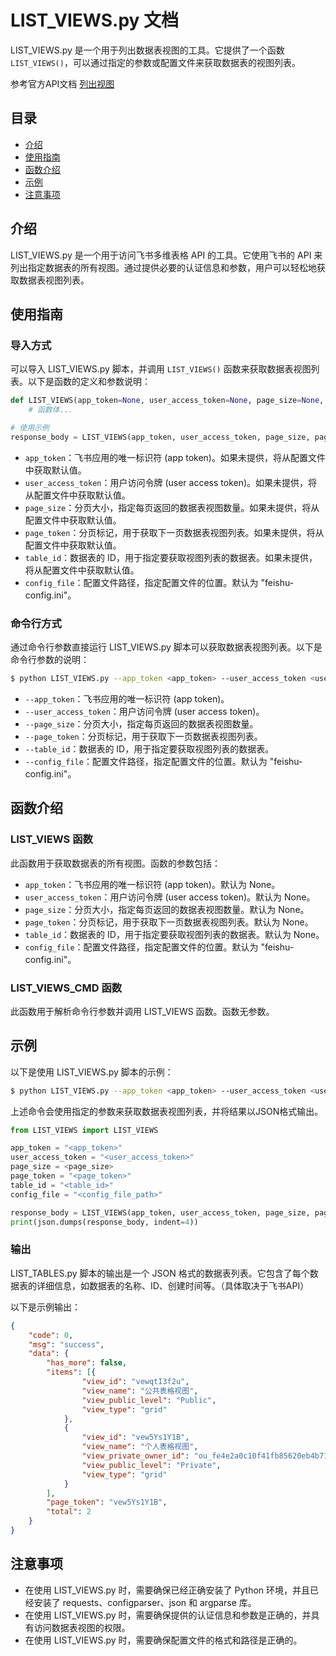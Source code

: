 # LIST_VIEWS.py 文档

LIST_VIEWS.py 是一个用于列出数据表视图的工具。它提供了一个函数 `LIST_VIEWS()`，可以通过指定的参数或配置文件来获取数据表的视图列表。

参考官方API文档 [列出视图](https://open.feishu.cn/document/server-docs/docs/bitable-v1/app-table-view/list)

## 目录

- [介绍](#介绍)
- [使用指南](#使用指南)
- [函数介绍](#函数介绍)
- [示例](#示例)
- [注意事项](#注意事项)

## 介绍

LIST_VIEWS.py 是一个用于访问飞书多维表格 API 的工具。它使用飞书的 API 来列出指定数据表的所有视图。通过提供必要的认证信息和参数，用户可以轻松地获取数据表视图列表。

## 使用指南

### 导入方式

可以导入 LIST_VIEWS.py 脚本，并调用 `LIST_VIEWS()` 函数来获取数据表视图列表。以下是函数的定义和参数说明：

```python
def LIST_VIEWS(app_token=None, user_access_token=None, page_size=None, page_token=None, table_id=None, config_file=None):
    # 函数体...

# 使用示例
response_body = LIST_VIEWS(app_token, user_access_token, page_size, page_token, table_id, config_file)
```

- `app_token`：飞书应用的唯一标识符 (app token)。如果未提供，将从配置文件中获取默认值。
- `user_access_token`：用户访问令牌 (user access token)。如果未提供，将从配置文件中获取默认值。
- `page_size`：分页大小，指定每页返回的数据表视图数量。如果未提供，将从配置文件中获取默认值。
- `page_token`：分页标记，用于获取下一页数据表视图列表。如果未提供，将从配置文件中获取默认值。
- `table_id`：数据表的 ID，用于指定要获取视图列表的数据表。如果未提供，将从配置文件中获取默认值。
- `config_file`：配置文件路径，指定配置文件的位置。默认为 "feishu-config.ini"。

### 命令行方式

通过命令行参数直接运行 LIST_VIEWS.py 脚本可以获取数据表视图列表。以下是命令行参数的说明：

```bash
$ python LIST_VIEWS.py --app_token <app_token> --user_access_token <user_access_token> --page_size <page_size> --page_token <page_token> --table_id <table_id> --config_file <config_file_path>
```

- `--app_token`：飞书应用的唯一标识符 (app token)。
- `--user_access_token`：用户访问令牌 (user access token)。
- `--page_size`：分页大小，指定每页返回的数据表视图数量。
- `--page_token`：分页标记，用于获取下一页数据表视图列表。
- `--table_id`：数据表的 ID，用于指定要获取视图列表的数据表。
- `--config_file`：配置文件路径，指定配置文件的位置。默认为 "feishu-config.ini"。

## 函数介绍

### LIST_VIEWS 函数

此函数用于获取数据表的所有视图。函数的参数包括：

- `app_token`：飞书应用的唯一标识符 (app token)。默认为 None。
- `user_access_token`：用户访问令牌 (user access token)。默认为 None。
- `page_size`：分页大小，指定每页返回的数据表视图数量。默认为 None。
- `page_token`：分页标记，用于获取下一页数据表视图列表。默认为 None。
- `table_id`：数据表的 ID，用于指定要获取视图列表的数据表。默认为 None。
- `config_file`：配置文件路径，指定配置文件的位置。默认为 "feishu-config.ini"。

### LIST_VIEWS_CMD 函数

此函数用于解析命令行参数并调用 LIST_VIEWS 函数。函数无参数。

## 示例

以下是使用 LIST_VIEWS.py 脚本的示例：

```bash
$ python LIST_VIEWS.py --app_token <app_token> --user_access_token <user_access_token> --page_size <page_size> --page_token <page_token> --table_id <table_id> --config_file <config_file_path>
```

上述命令会使用指定的参数来获取数据表视图列表，并将结果以JSON格式输出。

```python
from LIST_VIEWS import LIST_VIEWS

app_token = "<app_token>"
user_access_token = "<user_access_token>"
page_size = <page_size>
page_token = "<page_token>"
table_id = "<table_id>"
config_file = "<config_file_path>"

response_body = LIST_VIEWS(app_token, user_access_token, page_size, page_token, table_id, config_file)
print(json.dumps(response_body, indent=4))
```

### 输出

LIST_TABLES.py 脚本的输出是一个 JSON 格式的数据表列表。它包含了每个数据表的详细信息，如数据表的名称、ID、创建时间等。（具体取决于飞书API）

以下是示例输出：

```json
{
	"code": 0,
	"msg": "success",
	"data": {
		"has_more": false,
		"items": [{
				"view_id": "vewqtI3f2u",
				"view_name": "公共表格视图",
				"view_public_level": "Public",
				"view_type": "grid"
			},
			{
				"view_id": "vew5Ys1Y1B",
				"view_name": "个人表格视图",
				"view_private_owner_id": "ou_fe4e2a0c10f41fb85620eb4b71d12082",
				"view_public_level": "Private",
				"view_type": "grid"
			}
		],
		"page_token": "vew5Ys1Y1B",
		"total": 2
	}
}
```

## 注意事项

- 在使用 LIST_VIEWS.py 时，需要确保已经正确安装了 Python 环境，并且已经安装了 requests、configparser、json 和 argparse 库。
- 在使用 LIST_VIEWS.py 时，需要确保提供的认证信息和参数是正确的，并具有访问数据表视图的权限。
- 在使用 LIST_VIEWS.py 时，需要确保配置文件的格式和路径是正确的。